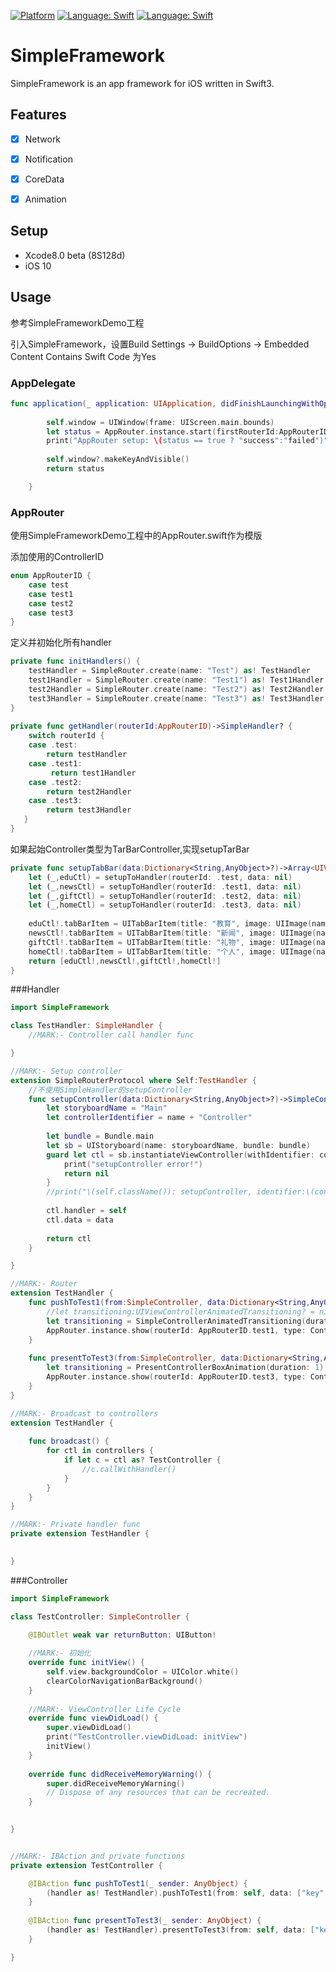 [![Platform](https://img.shields.io/badge/platform-iOS-lightgrey.svg)](http://cocoadocs.org/docsets/SwiftForms)
[![Language: Swift](https://img.shields.io/badge/lang-Swift-yellow.svg?style=flat)](https://developer.apple.com/swift/)
[![Language: Swift](https://img.shields.io/badge/license-MIT-lightgrey.svg?style=flat)](http://opensource.org/licenses/MIT)

# SimpleFramework

SimpleFramework is an app framework for iOS written in Swift3.


## Features

- [x] Network
- [x] Notification
- [x] CoreData
- [x] Animation


## Setup

- Xcode8.0 beta (8S128d)
- iOS 10

## Usage
参考SimpleFrameworkDemo工程

引入SimpleFramework，设置Build Settings -> BuildOptions -> Embedded Content Contains Swift Code 为Yes
### AppDelegate
```swift
func application(_ application: UIApplication, didFinishLaunchingWithOptions launchOptions: [UIApplicationLaunchOptionsKey: Any]?) -> Bool {
        
        self.window = UIWindow(frame: UIScreen.main.bounds)
        let status = AppRouter.instance.start(firstRouterId:AppRouterID.test,type: AppRootViewControllerType.tabbarController,data: nil)
        print("AppRouter setup: \(status == true ? "success":"failed")")
        
        self.window?.makeKeyAndVisible()
        return status

    }
```

### AppRouter
使用SimpleFrameworkDemo工程中的AppRouter.swift作为模版

添加使用的ControllerID
```swift
enum AppRouterID {
    case test
    case test1
    case test2
    case test3
}
```

定义并初始化所有handler
```swift
private func initHandlers() {
    testHandler = SimpleRouter.create(name: "Test") as! TestHandler
    test1Handler = SimpleRouter.create(name: "Test1") as! Test1Handler
    test2Handler = SimpleRouter.create(name: "Test2") as! Test2Handler
    test3Handler = SimpleRouter.create(name: "Test3") as! Test3Handler
}
    
private func getHandler(routerId:AppRouterID)->SimpleHandler? {
    switch routerId {
    case .test:
        return testHandler
    case .test1:
         return test1Handler
    case .test2:
        return test2Handler
    case .test3:
        return test3Handler
   }
}
```

如果起始Controller类型为TarBarController,实现setupTarBar
```swift
private func setupTabBar(data:Dictionary<String,AnyObject>?)->Array<UIViewController> {
    let (_,eduCtl) = setupToHandler(routerId: .test, data: nil)
    let (_,newsCtl) = setupToHandler(routerId: .test1, data: nil)
    let (_,giftCtl) = setupToHandler(routerId: .test2, data: nil)
    let (_,homeCtl) = setupToHandler(routerId: .test3, data: nil)
    
    eduCtl!.tabBarItem = UITabBarItem(title: "教育", image: UIImage(named: "edu"), tag: 0)
    newsCtl!.tabBarItem = UITabBarItem(title: "新闻", image: UIImage(named: "news"), tag: 0)
    giftCtl!.tabBarItem = UITabBarItem(title: "礼物", image: UIImage(named: "gift"), tag: 0)
    homeCtl!.tabBarItem = UITabBarItem(title: "个人", image: UIImage(named: "home"), tag: 0)
    return [eduCtl!,newsCtl!,giftCtl!,homeCtl!]
}
```

###Handler
```swift
import SimpleFramework

class TestHandler: SimpleHandler {
    //MARK:- Controller call handler func

}

//MARK:- Setup controller
extension SimpleRouterProtocol where Self:TestHandler {
    //不使用SimpleHandler的setupController
    func setupController(data:Dictionary<String,AnyObject>?)->SimpleController? {
        let storyboardName = "Main"
        let controllerIdentifier = name + "Controller"
        
        let bundle = Bundle.main
        let sb = UIStoryboard(name: storyboardName, bundle: bundle)
        guard let ctl = sb.instantiateViewController(withIdentifier: controllerIdentifier) as? TestController else {
            print("setupController error!")
            return nil
        }
        //print("\(self.className()): setupController, identifier:\(controllerIdentifier)")
        
        ctl.handler = self
        ctl.data = data
        
        return ctl
    }

}

//MARK:- Router
extension TestHandler {
    func pushToTest1(from:SimpleController, data:Dictionary<String,AnyObject>?) {
        //let transitioning:UIViewControllerAnimatedTransitioning? = nil
        let transitioning = SimpleControllerAnimatedTransitioning(duration: 1)
        AppRouter.instance.show(routerId: AppRouterID.test1, type: ControllerShowType.push, fromController: from, animated: true, transitioning:transitioning, data: data)
    }
    
    func presentToTest3(from:SimpleController, data:Dictionary<String,AnyObject>?) {
        let transitioning = PresentControllerBoxAnimation(duration: 1)
        AppRouter.instance.show(routerId: AppRouterID.test3, type: ControllerShowType.present, fromController: from, animated: true, transitioning:transitioning,data: data)
    }
}

//MARK:- Broadcast to controllers
extension TestHandler {
    
    func broadcast() {
        for ctl in controllers {
            if let c = ctl as? TestController {
                //c.callWithHandler()
            }
        }
    }
}

//MARK:- Private handler func
private extension TestHandler {
    

}

```
###Controller
```swift
import SimpleFramework

class TestController: SimpleController {
    
    @IBOutlet weak var returnButton: UIButton!

    //MARK:- 初始化
    override func initView() {
        self.view.backgroundColor = UIColor.white()
        clearColorNavigationBarBackground()
    }
    
    //MARK:- ViewController Life Cycle
    override func viewDidLoad() {
        super.viewDidLoad()
        print("TestController.viewDidLoad: initView")
        initView()
    }
    
    override func didReceiveMemoryWarning() {
        super.didReceiveMemoryWarning()
        // Dispose of any resources that can be recreated.
    }

    
}


//MARK:- IBAction and private functions
private extension TestController {

    @IBAction func pushToTest1(_ sender: AnyObject) {
        (handler as! TestHandler).pushToTest1(from: self, data: ["key":"pushFromTestController" as AnyObject])
    }
    
    @IBAction func presentToTest3(_ sender: AnyObject) {
        (handler as! TestHandler).presentToTest3(from: self, data: ["key":"presentFromTestController" as AnyObject])
    }

}
```
